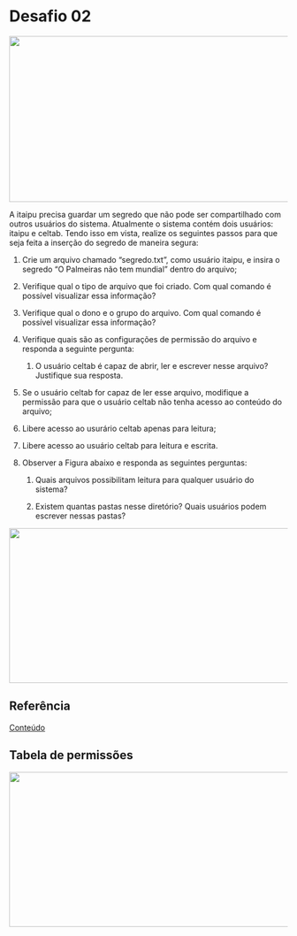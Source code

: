 # Desafio 02

<p align="center">
  <img width="560" height="300" src="https://media.giphy.com/media/3o7abuqxszgO6pFb3i/giphy.gif">
</p>


A itaipu precisa guardar um segredo que não pode ser compartilhado com outros usuários do sistema. Atualmente o sistema contém dois usuários: itaipu e celtab. Tendo isso em vista, realize os seguintes passos para que seja feita a inserção do segredo de maneira segura:

1. Crie um arquivo chamado “segredo.txt”, como usuário itaipu, e insira o segredo “O Palmeiras não tem mundial” dentro do arquivo;

2. Verifique qual o tipo de arquivo que foi criado. Com qual comando é possível visualizar essa informação?

3. Verifique qual o dono e o grupo do arquivo. Com qual comando é possível visualizar essa informação?

4. Verifique quais são as configurações de permissão do arquivo e responda a seguinte pergunta:
    
    1. O usuário celtab é capaz de abrir, ler e escrever nesse arquivo? Justifique sua resposta.

5. Se o usuário celtab for capaz de ler esse arquivo, modifique a permissão para que o usuário celtab não tenha acesso ao conteúdo do arquivo;

6. Libere acesso ao usurário celtab apenas para leitura;

7. Libere acesso ao usuário celtab para leitura e escrita.

8. Observer a Figura abaixo e responda as seguintes perguntas:
    
    1. Quais arquivos possibilitam leitura para qualquer usuário do sistema?
    
    2. Existem quantas pastas nesse diretório? Quais usuários podem escrever nessas pastas?

<p align="center">
  <img width="560" height="280" src="http://linoxide.com/wp-content/uploads/2014/01/ls_lhS.png">
</p>



## Referência

[Conteúdo](https://www.geeksforgeeks.org/permissions-in-linux)


<p align="center">
  <h2> Tabela de permissões</h2>
  <img width="560" height="280" src="http://www.bosontreinamentos.com.br/wp-content/uploads/2013/06/permiss%C3%B5es-de-acesso-modo-octal-linux.png">
</p>
 
